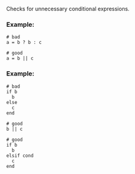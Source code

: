 Checks for unnecessary conditional expressions.

### Example:
    # bad
    a = b ? b : c

    # good
    a = b || c

### Example:
    # bad
    if b
      b
    else
      c
    end

    # good
    b || c

    # good
    if b
      b
    elsif cond
      c
    end
